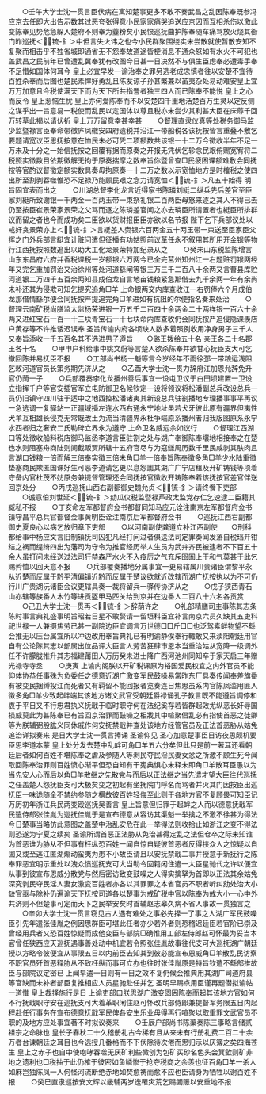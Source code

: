 <!-- { "loadSidebar": true } -->
　　○壬午大学士沈一贯言臣伏病在寓知楚事更多不敢不奏武昌之乱因陈奉既参冯应京去任即大出告示数其过恶夸张得意小民家家痛哭追送应京因而互相杀伤以激此变陈奉见势危急躲入楚府不则奉为虀粉矣小民恨巡抚曲护陈奉随车痛骂放火烧其衙门昨巡抚＜锍-釒＞中但言失火讳之也今小民群聚围绕实未尝散就使暂散安知不复聚而相击乎不独省城即通省无不怨奉故道途皆梗消息不通众怒如有水火不可犯也盖武昌之民前年已曾遭乱冀奉犹有改图今日甚一日决然不与俱生臣虑奉必遭毒手奉不足惜如国体何耳今  皇上必宜早发一谕治奉之罪另选老成忠慎者往以安楚不宜待百姓杀奉而后图也楚民素悍好勇乱且陈友谅子孙甚繁兼以苖夷杂处易动难安皇上宜万万加意且今税使满天下而为天下所共指詈者独三四人而已陈奉不能悦  皇上之心而反令  皇上惹恼生忧  皇上亦何爱陈奉而不以安楚四千里地活楚百万生灵以定反侧之谋乎出一旨意易一税使而乱民以定国体以尊且税亦未尝少其利甚大臣在床蓐千回万转草此揭以请伏祈  皇上万万留意幸甚幸甚
　　○督理直隶仪真等处税务御马监少监暨禄言臣奉命带徵庐凤徽安四府遗税并沿江一带船税各该抚按皆言重叠不敷乞要题请宽议臣思抚按意在恤民未必可凭二项额数共该银一十二万今徵收半年不足一万未及十分之一始信抚按之回覆有据而原奏之开报无凭伏乞轸念民艰俯赐宽宥将二税照实徵数目依期徵解无拘于原奏揣摩之数奉旨你暨曾查□民疲困课额难敷会同抚按等官酌议督徵定额实数具奏毋拘原奏一十二万之数以示宽恤地方是时榷税之使四出所至割剥吞噬惟恐不足禄乃能顾民艰之念力请宽恤＜锍-釒＞凡五十始得  明旨固宜表而出之
　　○川湖总督李化龙言近得家书陈璘刘綎二纵兵先后差官至臣家刘綎所致谢银一千两金一百两玉带一束祭礼银二百两臣母怒来逐之其人不得已去仍至按臣崔景荣家景荣之父骂而逐之陈璘差官闻之亦去璘臣所请置者也綎臣所排群议而留之者也今而成功矣二臣欲以货财报臣臣亦欲以名节报  陛下乞下兵部议处以戒奸贪景荣亦上＜锍-釒＞言綎差人赍银六百两金五十两玉带一束送至臣家臣父挥之门外兵部言綎宜计赃问遣但征播有功姑照前议革任永不叙用其所用开金银等物行江西抚按照数追出以助大工化龙景荣特加纪录从之
　　○癸未山东税监陈增言山东东昌府六府并香税课税一岁额银六万两今已全完莒州知州江一右题赃罚银两经年又完乞重加罚治又治徐州等处河道繇闸等银三万三千二百八十余两又言曹县库贮河道银二万四千五百余两知县成伯龙自言地亩钱粮紧急那借去九千余两一年有余尚未补还其为侵欺可知乞提究追角□羊  上命银两交内库查收江一右罚俸六个月成伯龙那借情繇尔便会同抚按严提追完角□羊进如有抗阻的尔便指名奏来处治
　　○督理云南矿税尚膳监太监杨荣进银一万五千二百四十余两金二十两样银一百六十余两又进红宝石一百一十三块青宝石一十七块命内库查收仍会同抚按严追侵隐课羡店户黄存等不许推诿迟误奉  圣旨传谕内府各顷缺人数多着照例收用净身男子三千人又奉旨添收一千五百名其不选进男子遵旨　　○潞王拨给五十名  亲王各二十名郡王各十名
　　○甲申户科给事中姚文蔚等言楚人欲杀陈奉并欲甘心抚臣支大可乞撤回陈并易抚臣不报
　　○工部尚书杨一魁等言今岁经年不雨徐邳一带粮运浅阻乞敕河道官员长策务期先济从之
　　○乙酉大学士沈一贯力辞府江加恩允辞免升官仍荫一子
　　○兵部覆奏李化龙播州善后事宜一设屯卫议于白田坝建置一卫设立指挥千户等官安插官军立屯防御卫名候钦定一设将领议将松潘副总兵改设总兵一员仍旧镇守四川驻于适中之地西控松潘诸夷其新设总兵驻劄播地专理播事事平再议一急选调一复驿站一正疆域播左连水西右通永宁地址虽若犬牙彼此原有疆界但夷性犬羊互相雄长侵克无常既改土为流当清疆界永杜争端原系播州者归我版图原系永宁水西者归之奢安二氏勒碑立界永为遵守  上命卫名威远余如议行
　　○督理江西湖口等处徵收船料税店御马监丞李道言臣驻劄之处与湖广奉御陈奉壤地相接奉之在楚也水则阻塞舟商陆则阑截贩贾所辖十五府官尽与为寇讎周历数千里民咸剥其肤肉且言湖口钱粮一倍而解三倍奉实徵三倍未角□羊一倍奉旨陈奉徵多角□羊少水陆重徵垫塞商民欺匿国课好生可恶李道请乞更以息怨讟其湖广广宁店租及开矿铸钱等项着守备内官杜茂不妨原务兼提督管理还会同抚按官徵收开铸陈奉着该抚按官差官伴送回京处分
　　○丙戌巡抚山西右副都御史魏允贞＜锍-釒＞请终餋下吏部
　　○诚意伯刘世延＜锍-釒＞劾瓜仪税监暨禄芦政太监党存仁乞速逮二臣籍其臧私不报
　　○丁亥命左军都督府佥书都督同知马应元诠注南京左军都督府佥书镇守昌平总兵官都督佥事黄明臣诠注南京后军都督府佥书
　　○巡抚江西右副都御史夏良心以病乞放归章下吏部
　　○以河南副使龚道立补江西副使　　○刑科都给事中杨应文言旧制镇抚司囚犯凡经打问过者俱送法司定罪奏闻发落自税珰开钳结之祸而缇绮四出为藩司为守令为推官经历举人生员为武弁齐民被逮者不下百五十余人虽打问未经送过法司犴禁森严水火不入疫厉之气充斥囹圄上干和气莫甚于此乞赐矜恤以回天意不报
　　○兵部覆奏播地分属事宜一更易辖属川贵诸臣谓黎平永从近楚而反属于黔平清偏镇近黔而反属于楚议欲就近改辖而湖广抚按执以为不可仍行川广贵湖沅诸臣会议更辖具奏一裁将留兵一驿传协济从之
　　○戊子狭西青石山亦辖等族番人木竹等进贡盔甲马匹关给到京并在边番人二百八十六名各贡赏
　　○己丑大学士沈一贯再＜锍-釒＞辞荫许之
　　○礼部精膳司主事陈其志条陈时事言典礼盛事明旨昭若日星不敢赘请一留垣科臣宜补言南京六员久缺其五吏科祀世禄一人兼摄焦劳已甚一副院边臣宜调言万世德□□斤□□也泛驾素鲜物望不繇会推无以压台属宜所以冲边改用奉旨典礼已有明谕静俟奉行輙敢又来渎阻朝廷用官自有公论陈其志以部属出位品评大臣言人劳苦狂肆市恩本当重治姑从宽降一级调外任不许朦胧推升其志福建莆田人万历癸未进士降广西河池州同知卒于家天启三年赠光禄寺寺丞
　　○庚寅  上谕内阁朕以开矿税课原为裕国爱民权宜之内外官员不能仰体协恭任事殊为负委任之德意近湖广激变军民鼓噪易常昨东厂具奏传闻奉差旗番有被变民捆缚投江而死者又有羁留不能回报者览奏连日焦思虽系内官陈凤滥用匪人徵多角□羊少致起衅端其该地方诸文武官受朝廷爵禄诵孔子教言既不能遵旨调停和衷于平日又不行忠君执义抚戢于临时职守何在法纪奚存若皆群起效尤纵恶长奸辱国损威莫此为甚陈奉已有旨回京治罪而鼓噪之相戕其中喧聚倡乱必有指使首恶之徒卿等为朕辅弼股肱义同休戚作何安抚禁戢并查处该地方经管官员及正法首恶胁从姑免追治详拟奏来  是日大学士沈一贯言捧诵  圣谕仰见  圣心加意楚事臣日访夜思颇机要臣思李道本蒙  皇上处分发去楚中乱衅可角□羊五六分矣但此只是前一著耳还看朝廷后者如何百姓不堪陈奉之虐及参随人等剥民夺民淫民妻女忿之所激不顾生死今闻取回陈奉治罪则百姓愤心渐平但恐自知有干宪典惧心未释未即角□羊散耳臣愚以为当先安人心而后以角□羊散继之先散党与而后以正法继之当先遣才望大臣往代巡抚之任盖楚人怨抚臣支可大极矣变之初起有坐抚院门呼名而骂者并火其门因按臣出巡抚臣一味诡随全不禁约参随之横故彼百姓轻侮至此则于各地方官不复顾畏可知臣记万历初年浙江兵民两变殴巡抚吴善言  皇上旨意但归罪于起衅之人而以德意抚戢军民遣侍郎张佳胤为巡抚佳胤于是宣布德意从容访其渠魁一举擒之不激不徐甚为得法今日楚事当略仿此意图之盖楚中治乱安危在此一举得法则收拾止如浙江之变不得法则恐遂为宁夏之续矣  圣谕所谓首恶正法胁从免治甚得定乱之法但仓卒之际未知谁为首恶谁为胁从不但事有枉纵恐百姓一闻自惊自疑彼首恶者反得挟众人之惊疑以自固又或至逃江匿湖煽动蛮夷为患不小故臣请且以安抚禁戢二事并授意于新抚行之陈奉罪恶宜明示重处以洩众愤巡抚支可大当勒令回籍闲住遣一大臣星驰代之许以便宜从事到彼宣布恩威分散党与然后密访致变鼓噪之人得实擒拏为首即以正法其余姑免深究剥民夺民淫人妻女激变百姓者亦各以其罪罪之本省官员不职者听纠劾处治大小缺官亟与除补仍遍谕天下抚按司道各以楚事为戒矿税中官以陈奉为戒大小一心中外共济则不但楚事可定而天下之民举安矣时首辅赵志皋久病不省人事故一贯独言之
　　○辛卯大学士沈一贯言窃见古人遇有难处之事必先择一了事之人湖广军民鼓噪臣引先年遣张佳胤之例因思群臣可堪此任者亦少若外者则恐稽迟廷臣若官阶已崇及曾经用兵者又恐百姓惊疑而成他变臣与部院□确惟用工部左侍郎赵可怀最为妥当本官曾任狭西应天巡抚遇事善处动中机宜若令照张佳胤故事往代支可大巡抚湖广朝廷授以方略令彼便宜从事限五日以内前臣去知其到彼必能宣布恩威角□羊散乱民访察不职官员歼首恶释胁从不致枉纵而事可立办也往时张佳胤原是特旨钦遣不繇部推故臣与部院议定密已  上闻早遣一日则有一日之效不复仍候会推典用其湖广司道府县等官缺而未补者部臣复推相应人员星驰赴任并乞  圣明早赐点用臣谨再题僣拟谕帖一道惟  皇上裁择施行是日  上谕吏部曰朕思湖广激变固因陈奉而起其该地方官如何不行抚戢职守安在巡抚支可大着革职闲住赵可怀改兵部侍郎兼提督军务限五日内起程赴任行事务在宣布德意抚戢军民俾各安生乐业毋得再行喧聚以取重罪文武官员不职的及地方应处事宜著不时拟议奏来
　　○壬辰户部尚书陈蕖奏陈三事略言储贰  祖宗之命脉也  皇长子春秋二十久稽册礼古今稀有且从来未有行册礼费二百二十余万者台谏朝廷之耳目也今选授几番格而不下伏除待次倦而思归示以厌簿之矣四海苍生  皇上之赤子也自中使咆哮吞噬无厌矿利些微创为包矿买砂名色头会箕歛则矿非地之遗利也□税抽于此仍榷于彼密如鱼鳞惨于抢夺税商之余羡也征百角□羊一杀人如麻岂独陈凤一人何怪河流断绝赤地如焚愈祷而愈不应也臣请身为牺牲以谢百姓不报
　　○癸巳直隶巡按安文辉以畿辅两岁迭罹灾荒乞赐蠲赈以安重地不报
